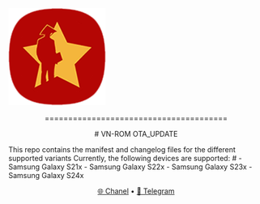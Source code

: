 
![VN-Logo](https://raw.githubusercontent.com/xuanhoa8687/VN-ROM_OTA_UPDATE/fourteen/ic_launcher.png)
<p align="center">
=======================================
</p>
<p align="center">
# VN-ROM OTA_UPDATE
</p>  
This repo contains the manifest and changelog files for the different supported variants
Currently, the following devices are supported:
#
- Samsung Galaxy S21x
- Samsung Galaxy S22x
- Samsung Galaxy S23x
- Samsung Galaxy S24x
</p>

<p align="center">
  <a href="https://t.me/vnromchannel">🌐 Chanel</a>
  •
  <a href="https://t.me/vnromsupporten">💬 Telegram</a>
</p>
